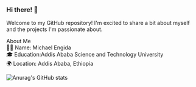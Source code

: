 ### Hi there! 👋

Welcome to my GitHub repository! I'm excited to share a bit about myself and the projects I'm passionate about.<br>

About Me<br>
👨‍💻 Name: Michael Engida<br>
🎓 Education:Addis Ababa Science and Technology University<br>
🌍 Location: Addis Ababa, Ethiopia<br>

![Anurag's GitHub stats](https://github-readme-stats.vercel.app/api?username=st-miki&show_icons=true&theme=transparent)
